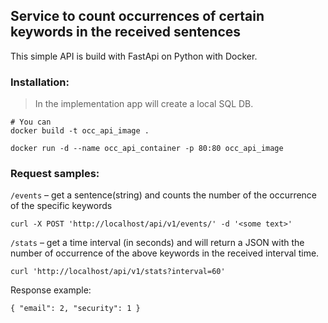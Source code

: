 ## Service to count occurrences of certain keywords in the received sentences

This simple API is build with FastApi on Python with Docker.

### Installation:

> In the implementation app will create a local SQL DB.  

```
# You can
docker build -t occ_api_image .

docker run -d --name occ_api_container -p 80:80 occ_api_image
```

### Request samples:

`/events` – get a sentence(string) and counts the number of the occurrence of the specific keywords
```
curl -X POST 'http://localhost/api/v1/events/' -d '<some text>'
```

`/stats` – get a time interval (in seconds) and will return a JSON with the number of occurrence of the above keywords 
in the received interval time.

```
curl 'http://localhost/api/v1/stats?interval=60' 
``` 

Response example: 
```
{ "email": 2, "security": 1 } 
```
